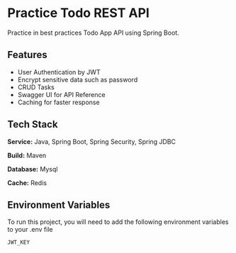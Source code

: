 
# Practice Todo REST API

Practice in best practices Todo App API using Spring Boot.


## Features

- User Authentication by JWT
- Encrypt sensitive data such as password
- CRUD Tasks
- Swagger UI for API Reference
- Caching for faster response

## Tech Stack

**Service:** Java, Spring Boot, Spring Security, Spring JDBC

**Build:** Maven

**Database:** Mysql

**Cache:** Redis


## Environment Variables

To run this project, you will need to add the following environment variables to your .env file

`JWT_KEY`

